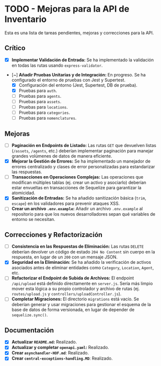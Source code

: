 # TODO - Mejoras para la API de Inventario

Esta es una lista de tareas pendientes, mejoras y correcciones para la API.

## Crítico

-   [x] **Implementar Validación de Entrada:** Se ha implementado la validación en todas las rutas usando `express-validator`.
-   [~] **Añadir Pruebas Unitarias y de Integración:** En progreso. Se ha configurado el entorno de pruebas con Jest y Supertest.
    -   [x] Configuración del entorno (Jest, Supertest, DB de prueba).
    -   [x] Pruebas para `auth`.
    -   [ ] Pruebas para `agents`.
    -   [ ] Pruebas para `assets`.
    -   [ ] Pruebas para `locations`.
    -   [ ] Pruebas para `categories`.
    -   [ ] Pruebas para `nomenclatures`.

## Mejoras

-   [ ] **Paginación en Endpoints de Listado:** Las rutas `GET` que devuelven listas (`/assets`, `/agents`, etc.) deberían implementar paginación para manejar grandes volúmenes de datos de manera eficiente.
-   [x] **Mejorar la Gestión de Errores:** Se ha implementado un manejador de errores centralizado y clases de error personalizadas para estandarizar las respuestas.
-   [ ] **Transacciones en Operaciones Complejas:** Las operaciones que modifican múltiples tablas (ej. crear un activo y asociarlo) deberían estar envueltas en transacciones de Sequelize para garantizar la atomicidad.
-   [x] **Sanitización de Entradas:** Se ha añadido sanitización básica (`trim`, `escape`) en los validadores para prevenir ataques XSS.
-   [ ] **Crear un archivo `.env.example`:** Añadir un archivo `.env.example` al repositorio para que los nuevos desarrolladores sepan qué variables de entorno se necesitan.

## Correcciones y Refactorización

-   [ ] **Consistencia en las Respuestas de Eliminación:** Las rutas `DELETE` deberían devolver un código de estado `204 No Content` sin cuerpo en la respuesta, en lugar de un `200` con un mensaje JSON.
-   [x] **Seguridad en la Eliminación:** Se ha añadido la verificación de activos asociados antes de eliminar entidades como `Category`, `Location`, `Agent`, etc.
-   [ ] **Refactorizar el Endpoint de Subida de Archivos:** El endpoint `/api/upload` está definido directamente en `server.js`. Sería más limpio mover esta lógica a su propio controlador y archivo de rutas (ej. `routes/upload.js` y `controllers/uploadController.js`).
-   [ ] **Completar Migraciones:** El directorio `migrations` está vacío. Se deberían generar y usar migraciones para gestionar el esquema de la base de datos de forma versionada, en lugar de depender de `sequelize.sync()`.

## Documentación

-   [x] **Actualizar `README.md`:** Realizado.
-   [x] **Actualizar y completar `openapi.yaml`:** Realizado.
-   [x] **Crear `asynchandler-HOF.md`**: Realizado.
-   [x] **Crear `central-exceptions-handling.MD`**: Realizado.